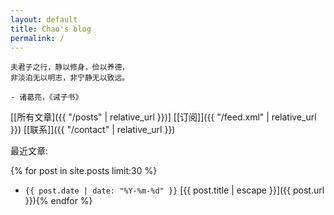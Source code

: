 ```yaml
---
layout: default
title: Chao's blog
permalink: /
---
```


```
夫君子之行，静以修身，俭以养德，
非淡泊无以明志，非宁静无以致远。

- 诸葛亮，《诫子书》
```

[[所有文章]({{ "/posts"  | relative_url }})]
[[订阅]]({{ "/feed.xml"  | relative_url }})
[[联系]]({{ "/contact"  | relative_url }})

最近文章:

{% for post in site.posts limit:30 %}
- `{{ post.date | date: "%Y-%m-%d" }}` [{{ post.title | escape }}]({{ post.url }}){% endfor %}
